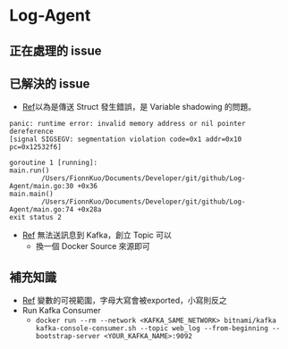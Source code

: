 # Log-Agent

## 正在處理的 issue 

## 已解決的 issue
- [Ref](https://stackoverflow.com/questions/76143322/golang-shadowing-variable)以為是傳送 Struct 發生錯誤，是 Variable shadowing 的問題。
```
panic: runtime error: invalid memory address or nil pointer dereference
[signal SIGSEGV: segmentation violation code=0x1 addr=0x10 pc=0x12532f6]

goroutine 1 [running]:
main.run()
        /Users/FionnKuo/Documents/Developer/git/github/Log-Agent/main.go:30 +0x36
main.main()
        /Users/FionnKuo/Documents/Developer/git/github/Log-Agent/main.go:74 +0x28a
exit status 2
```

- [Ref](https://github.com/Fionn88/Log-Agent/issues/1) 無法送訊息到 Kafka，創立 Topic 可以
   - 換一個 Docker Source 來源即可

## 補充知識

- [Ref](https://ithelp.ithome.com.tw/m/articles/10187265) 變數的可視範圍，字母大寫會被exported，小寫則反之
- Run Kafka Consumer
  - `docker run --rm --network <KAFKA_SAME_NETWORK> bitnami/kafka kafka-console-consumer.sh --topic web_log --from-beginning --bootstrap-server <YOUR_KAFKA_NAME>:9092`